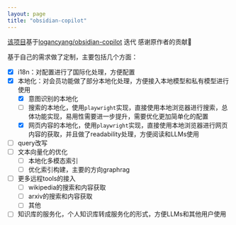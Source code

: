 ```yaml
---
layout: page
title: "obsidian-copilot"
---
```



[该项目](https://github.com/X-Matrix/obsidian-copilot)基于[logancyang/obsidian-copilot](https://github.com/logancyang/obsidian-copilot) 迭代 感谢原作者的贡献💙


基于自己的需求做了定制，主要包括几个方面：
- [x] i18n：对配置进行了国际化处理，方便配置
- [x] 本地化：对会员功能做了部分本地化处理，方便接入本地模型和私有模型进行使用
    - [x] 意图识别的本地化
    - [ ] 搜索的本地化，使用`playwright`实现，直接使用本地浏览器进行搜索，总体功能实现，易用性需要进一步提升，需要优化更加简单化的配置
    - [x] 网页内容的本地化，使用`playwright`实现，直接使用本地浏览器进行网页内容的获取，并且做了readability处理，方便阅读和LLMs使用
- [ ] query改写
- [ ] 文本向量化的优化
    - [ ]  本地化多模态索引
    - [ ]  优化索引构建，主要的方向graphrag
- [ ] 更多远程tools的接入
    - [ ] wikipedia的搜索和内容获取
    - [ ] arxiv的搜索和内容获取
    - [ ] 其他
- [ ] 知识库的服务化，个人知识库转成服务化的形式，方便LLMs和其他用户使用